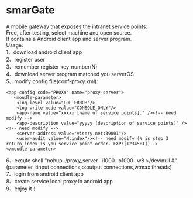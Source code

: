 # smarGate
A mobile gateway that exposes the intranet service points. <br>
Free, after testing, select machine and open source. <br>
It contains a Android client app and server program.<br>
Usage:<br>
1、download android client app<br>
2、register user<br>
3、remember register key-number(N)<br>
4、download server program matched you serverOS<br>
5、modify config file(conf-proxy.xml):<br>
  <?xml version="1.0" encoding="GBK"?>
    <app-config code="PROXY" name="proxy-server">
       <moudle-parameter>
        <log-level value="LOG_ERROR"/>
        <log-write-mode value="CONSOLE_ONLY"/>
        <app-name value="xxxxx [name of service points]." /><!-- need modify -->
        <app-description value="yyyyy [description of service points]" /><!-- need modify -->
        <server-address value="visery.net:39001"/>
        <user-audit value="N:index"/><!-- need modify (N is step 3 return,index is you service point order. EXP:[12345:1])-->
    </moudle-parameter>
  </app-config>
6、excute shell "nohup ./proxy_server -i1000 -o1000 -w8 >/dev/null &"(parameter i:input connections,o:output connections,w:max threads)<br>
7、login from android client app<br>
8、create service local proxy in android app<br>
9、enjoy it！<br>
